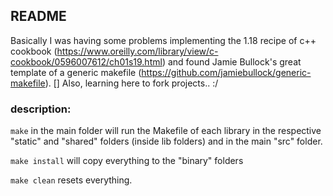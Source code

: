 ## README

Basically I was having some problems implementing the 1.18 recipe of c++ cookbook (https://www.oreilly.com/library/view/c-cookbook/0596007612/ch01s19.html) and found Jamie Bullock's great template of a generic makefile (https://github.com/jamiebullock/generic-makefile). []
Also, learning here to fork projects.. :/

### description:
`make` in the main folder will run the Makefile of each library in the respective "static" and "shared" folders (inside lib folders) and in the main "src" folder.

`make install` will copy everything to the "binary" folders

`make clean` resets everything.
